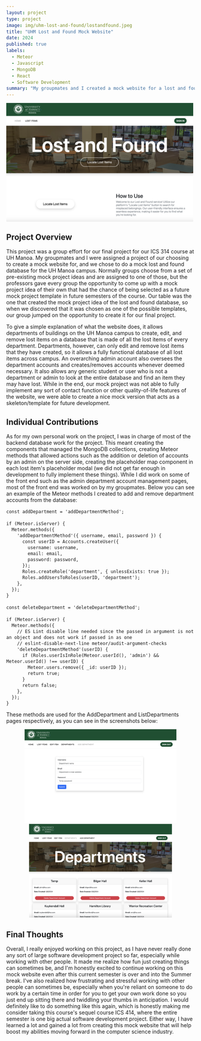 ```yaml
---
layout: project
type: project
image: img/uhm-lost-and-found/lostandfound.jpeg
title: "UHM Lost and Found Mock Website"
date: 2024
published: true
labels:
  - Meteor
  - Javascript
  - MongoDB
  - React
  - Software Development
summary: "My groupmates and I created a mock website for a lost and found database for the UH Manoa campus."
---
```


<img width="500px" src="../img/uhm-lost-and-found/homepage.png" align="center">

## Project Overview

This project was a group effort for our final project for our ICS 314 course at UH Manoa. My groupmates and I were assigned a project of our choosing to create a mock website for, and we chose to do a mock lost and found database for the UH Manoa campus. Normally groups choose from a set of pre-existing mock project ideas and are assigned to one of those, but the professors gave every group the opportunity to come up with a mock project idea of their own that had the chance of being selected as a future mock project template in future semesters of the course. Our table was the one that created the mock project idea of the lost and found database, so when we discovered that it was chosen as one of the possible templates, our group jumped on the opportunity to create it for our final project.

To give a simple explanation of what the website does, it allows departments of buildings on the UH Manoa campus to create, edit, and remove lost items on a database that is made of all the lost items of every department. Departments, however, can only edit and remove lost items that they have created, so it allows a fully functional database of all lost items across campus. An overarching admin account also oversees the department accounts and creates/removes accounts whenever deemed necessary. It also allows any generic student or user who is not a department or admin to look at the entire database and find an item they may have lost. While in the end, our mock project was not able to fully implement any sort of contact function or other quality-of-life features of the website, we were able to create a nice mock version that acts as a skeleton/template for future development.

## Individual Contributions

As for my own personal work on the project, I was in charge of most of the backend database work for the project. This meant creating the components that managed the MongoDB collections, creating Meteor methods that allowed actions such as the addition or deletion of accounts by an admin on the server side, creating the placeholder map component in each lost item's placeholder modal (we did not get far enough in development to fully implement these things). While I did work on some of the front end such as the admin department account management pages, most of the front end was worked on by my groupmates. Below you can see an example of the Meteor methods I created to add and remove department accounts from the database:

```
const addDepartment = 'addDepartmentMethod';

if (Meteor.isServer) {
  Meteor.methods({
    'addDepartmentMethod'({ username, email, password }) {
      const userID = Accounts.createUser({
        username: username,
        email: email,
        password: password,
      });
      Roles.createRole('department', { unlessExists: true });
      Roles.addUsersToRoles(userID, 'department');
    },
  });
}

const deleteDepartment = 'deleteDepartmentMethod';

if (Meteor.isServer) {
  Meteor.methods({
    // ES Lint disable line needed since the passed in argument is not an object and does not work if passed in as one
    // eslint-disable-next-line meteor/audit-argument-checks
    'deleteDepartmentMethod'(userID) {
      if (Roles.userIsInRole(Meteor.userId(), 'admin') && Meteor.userId() !== userID) {
        Meteor.users.remove({ _id: userID });
        return true;
      }
      return false;
    },
  });
}
```

These methods are used for the AddDepartment and ListDepartments pages respectively, as you can see in the screenshots below:

<div align="center" class="text-center p-4">
  <img height="250px" src="../img/uhm-lost-and-found/adddepartmentpage.png">
  <img height="250px" src="../img/uhm-lost-and-found/listdepartmentspage.png" >
</div>

## Final Thoughts

Overall, I really enjoyed working on this project, as I have never really done any sort of large software development project so far, especially while working with other people. It made me realize how fun just creating things can sometimes be, and I'm honestly excited to continue working on this mock website even after this current semester is over and into the Summer break. I've also realized how frustrating and stressful working with other people can sometimes be, especially when you're reliant on someone to do work by a certain time in order for you to get your own work done so you just end up sitting there and twiddling your thumbs in anticipation. I would definitely like to do something like this again, which is honestly making me consider taking this course's sequel course ICS 414, where the entire semester is one big actual software development project. Either way, I have learned a lot and gained a lot from creating this mock website that will help boost my abilities moving forward in the computer science industry.
